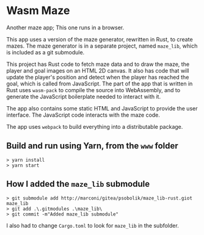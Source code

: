 # Wasm Maze

Another maze app; This one runs in a browser. 

This app uses a version of the maze generator, rewritten in Rust, to create mazes. The maze 
generator is in a separate project, named `maze_lib`, which is included as a git submodule.

This project has Rust code to fetch maze data and to draw the maze, the player and goal images on an
HTML 2D canvas. It also has code that will update the player's position and detect when the
player has reached the goal, which is called from JavaScript. The part of the app that is written in Rust uses `wasm-pack` 
to compile the source into WebAssembly, and to generate the JavaScript boilerplate needed to 
interact with it.

The app also contains some static HTML and JavaScript to provide the user interface. 
The JavaScript code interacts with the maze code. 

The app uses `webpack` to build everything into a distributable package. 

## Build and run using Yarn, from the `www` folder
```
> yarn install
> yarn start
```
## How I added the `maze_lib` submodule
```
> git submodule add http://marconi/gitea/psobolik/maze_lib-rust.giot maze_lib
> git add .\.gitmodules .\maze_lib\
> git commit -m"Added maze_lib submodule"
```
I also had to change `Cargo.toml` to look for `maze_lib` in the subfolder.

